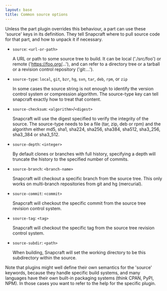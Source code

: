 ```yaml
---
layout: base
title: Common source options
---
```


Unless the part plugin overrides this behaviour, a part can use these
'source' keys in its definition. They tell Snapcraft where to pull source
code for that part, and how to unpack it if necessary.

  - `source`: `<url-or-path>`

    A URL or path to some source tree to build. It can be local
    ('./src/foo') or remote ('https://foo.org/...'), and can refer to a
    directory tree or a tarball or a revision control repository
    ('git:...').

  - `source-type`: `local`, `git`, `bzr`, `hg`, `svn`, `tar`, `deb`, `rpm`, or
  `zip`

    In some cases the source string is not enough to identify the version
    control system or compression algorithm. The source-type key can tell
    snapcraft exactly how to treat that content.

  - `source-checksum`: `<algorithm>`/`<digest>`

    Snapcraft will use the digest specified to verify the integrity of the
    source. The source-type needs to be a file (tar, zip, deb or rpm) and
    the algorithm either md5, sha1, sha224, sha256, sha384, sha512, sha3_256,
    sha3_384 or sha3_512.

  - `source-depth`: `<integer>`

    By default clones or branches with full history, specifying a depth
    will truncate the history to the specified number of commits.

  - `source-branch`: `<branch-name>`

    Snapcraft will checkout a specific branch from the source tree. This
    only works on multi-branch repositories from git and hg (mercurial).

  - `source-commit`: `<commit>`

    Snapcraft will checkout the specific commit from the source tree revision
    control system.

  - `source-tag`: `<tag>`

    Snapcraft will checkout the specific tag from the source tree revision
    control system.

  - `source-subdir`: `<path>`

    When building, Snapcraft will set the working directory to be this
    subdirectory within the source.

Note that plugins might well define their own semantics for the 'source'
keywords, because they handle specific build systems, and many languages
have their own built-in packaging systems (think CPAN, PyPI, NPM). In those
cases you want to refer to the help for the specific plugin.
